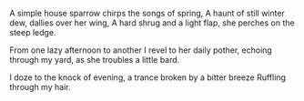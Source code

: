 A simple house sparrow
chirps the songs of spring,
A haunt of still winter dew, 
dallies over her wing,
A hard shrug and a light flap,
she perches on the steep ledge.

From one lazy afternoon to another
I revel to her daily pother,
echoing through my yard,
as she troubles a little bard.

I doze to the knock of evening,
a trance broken by a bitter breeze
Ruffling through my hair.
